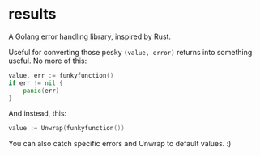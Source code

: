 # results
A Golang error handling library, inspired by Rust.

Useful for converting those pesky `(value, error)` returns into something useful. No more of this:
```go
value, err := funkyfunction()
if err != nil {
	panic(err)
}
```
And instead, this:
```go
value := Unwrap(funkyfunction())
```

You can also catch specific errors and Unwrap to default values. :)